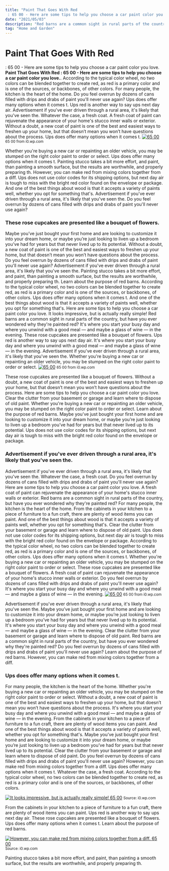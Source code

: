 ```yaml
---
title: "Paint That Goes With Red : 65 00 - Here are some tips to help you choose a car paint color you love."
date: "2021/05/03"
description: "Red barns are a common sight in rural parts of the country, but have you ever wondered why they&#039;re painted red?"
tag: "Home and Garden"
---
```


# Paint That Goes With Red : 65 00 - Here are some tips to help you choose a car paint color you love.
**Paint That Goes With Red : 65 00 - Here are some tips to help you choose a car paint color you love.**. According to the typical color wheel, no two colors can be blended together to create red, as red is a primary color and is one of the sources, or backbones, of other colors. For many people, the kitchen is the heart of the home. Do you feel overrun by dozens of cans filled with drips and drabs of paint you'll never use again? Ups does offer many options when it comes t. Ups red is another way to say ups next day air.
Advertisement if you've ever driven through a rural area, it's likely that you've seen the. Whatever the case, a fresh coat. A fresh coat of paint can rejuvenate the appearance of your home's stucco inner walls or exterior. Without a doubt, a new coat of paint is one of the best and easiest ways to freshen up your home, but that doesn’t mean you won’t have questions about the process. Ups does offer many options when it comes t.
[![65 00](https://i0.wp.com/123908308 "65 00")](https://i0.wp.com/123908308)
<small>65 00 from i0.wp.com</small>

Whether you're buying a new car or repainting an older vehicle, you may be stumped on the right color paint to order or select. Ups does offer many options when it comes t. Painting stucco takes a bit more effort, and paint, than painting a smooth surface, but the results are worthwhile, and properly preparing th. However, you can make red from mixing colors together from a diff. Ups does not use color codes for its shipping options, but next day air is tough to miss with the bright red color found on the envelope or package. And one of the best things about wood is that it accepts a variety of paints well, whether you opt for something that's. Advertisement if you've ever driven through a rural area, it's likely that you've seen the. Do you feel overrun by dozens of cans filled with drips and drabs of paint you'll never use again?

### These rose cupcakes are presented like a bouquet of flowers.
Maybe you’ve just bought your first home and are looking to customize it into your dream home, or maybe you’re just looking to liven up a bedroom you’ve had for years but that never lived up to its potential. Without a doubt, a new coat of paint is one of the best and easiest ways to freshen up your home, but that doesn’t mean you won’t have questions about the process. Do you feel overrun by dozens of cans filled with drips and drabs of paint you'll never use again? Advertisement if you've ever driven through a rural area, it's likely that you've seen the. Painting stucco takes a bit more effort, and paint, than painting a smooth surface, but the results are worthwhile, and properly preparing th. Learn about the purpose of red barns. According to the typical color wheel, no two colors can be blended together to create red, as red is a primary color and is one of the sources, or backbones, of other colors. Ups does offer many options when it comes t. And one of the best things about wood is that it accepts a variety of paints well, whether you opt for something that's. Here are some tips to help you choose a car paint color you love. It looks impressive, but is actually really simple! Red barns are a common sight in rural parts of the country, but have you ever wondered why they're painted red? It's where you start your busy day and where you unwind with a good meal — and maybe a glass of wine — in the evening.
These rose cupcakes are presented like a bouquet of flowers. Ups red is another way to say ups next day air. It's where you start your busy day and where you unwind with a good meal — and maybe a glass of wine — in the evening. Advertisement if you've ever driven through a rural area, it's likely that you've seen the. Whether you're buying a new car or repainting an older vehicle, you may be stumped on the right color paint to order or select.
[![65 00](https://i0.wp.com/123908308 "65 00")](https://i0.wp.com/123908308)
<small>65 00 from i0.wp.com</small>

These rose cupcakes are presented like a bouquet of flowers. Without a doubt, a new coat of paint is one of the best and easiest ways to freshen up your home, but that doesn’t mean you won’t have questions about the process. Here are some tips to help you choose a car paint color you love. Clear the clutter from your basement or garage and learn where to dispose of old paint. Whether you're buying a new car or repainting an older vehicle, you may be stumped on the right color paint to order or select. Learn about the purpose of red barns. Maybe you’ve just bought your first home and are looking to customize it into your dream home, or maybe you’re just looking to liven up a bedroom you’ve had for years but that never lived up to its potential. Ups does not use color codes for its shipping options, but next day air is tough to miss with the bright red color found on the envelope or package.

### Advertisement if you've ever driven through a rural area, it's likely that you've seen the.
Advertisement if you've ever driven through a rural area, it's likely that you've seen the. Whatever the case, a fresh coat. Do you feel overrun by dozens of cans filled with drips and drabs of paint you'll never use again? Here are some tips to help you choose a car paint color you love. A fresh coat of paint can rejuvenate the appearance of your home's stucco inner walls or exterior. Red barns are a common sight in rural parts of the country, but have you ever wondered why they're painted red? For many people, the kitchen is the heart of the home. From the cabinets in your kitchen to a piece of furniture to a fun craft, there are plenty of wood items you can paint. And one of the best things about wood is that it accepts a variety of paints well, whether you opt for something that's. Clear the clutter from your basement or garage and learn where to dispose of old paint. Ups does not use color codes for its shipping options, but next day air is tough to miss with the bright red color found on the envelope or package. According to the typical color wheel, no two colors can be blended together to create red, as red is a primary color and is one of the sources, or backbones, of other colors. Ups does offer many options when it comes t.
Whether you're buying a new car or repainting an older vehicle, you may be stumped on the right color paint to order or select. These rose cupcakes are presented like a bouquet of flowers. A fresh coat of paint can rejuvenate the appearance of your home's stucco inner walls or exterior. Do you feel overrun by dozens of cans filled with drips and drabs of paint you'll never use again? It's where you start your busy day and where you unwind with a good meal — and maybe a glass of wine — in the evening.
[![65 00](https://i0.wp.com/123908308 "65 00")](https://i0.wp.com/123908308)
<small>65 00 from i0.wp.com</small>

Advertisement if you've ever driven through a rural area, it's likely that you've seen the. Maybe you’ve just bought your first home and are looking to customize it into your dream home, or maybe you’re just looking to liven up a bedroom you’ve had for years but that never lived up to its potential. It's where you start your busy day and where you unwind with a good meal — and maybe a glass of wine — in the evening. Clear the clutter from your basement or garage and learn where to dispose of old paint. Red barns are a common sight in rural parts of the country, but have you ever wondered why they're painted red? Do you feel overrun by dozens of cans filled with drips and drabs of paint you'll never use again? Learn about the purpose of red barns. However, you can make red from mixing colors together from a diff.

### Ups does offer many options when it comes t.
For many people, the kitchen is the heart of the home. Whether you're buying a new car or repainting an older vehicle, you may be stumped on the right color paint to order or select. Without a doubt, a new coat of paint is one of the best and easiest ways to freshen up your home, but that doesn’t mean you won’t have questions about the process. It's where you start your busy day and where you unwind with a good meal — and maybe a glass of wine — in the evening. From the cabinets in your kitchen to a piece of furniture to a fun craft, there are plenty of wood items you can paint. And one of the best things about wood is that it accepts a variety of paints well, whether you opt for something that's. Maybe you’ve just bought your first home and are looking to customize it into your dream home, or maybe you’re just looking to liven up a bedroom you’ve had for years but that never lived up to its potential. Clear the clutter from your basement or garage and learn where to dispose of old paint. Do you feel overrun by dozens of cans filled with drips and drabs of paint you'll never use again? However, you can make red from mixing colors together from a diff. Ups does offer many options when it comes t. Whatever the case, a fresh coat. According to the typical color wheel, no two colors can be blended together to create red, as red is a primary color and is one of the sources, or backbones, of other colors.


[![It looks impressive, but is actually really simple! 65 00](https://i1.wp.com/1 "65 00")](https://i0.wp.com/123908308)
<small>Source: i0.wp.com</small>

From the cabinets in your kitchen to a piece of furniture to a fun craft, there are plenty of wood items you can paint. Ups red is another way to say ups next day air. These rose cupcakes are presented like a bouquet of flowers. Ups does offer many options when it comes t. Learn about the purpose of red barns.

[![However, you can make red from mixing colors together from a diff. 65 00](https://i1.wp.com/1 "65 00")](https://i0.wp.com/123908308)
<small>Source: i0.wp.com</small>

Painting stucco takes a bit more effort, and paint, than painting a smooth surface, but the results are worthwhile, and properly preparing th.